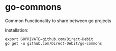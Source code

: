 # go-commons
Common Functionality to share between go projects 

Installation:
```
export GOPRIVATE=github.com/Direct-Debit
go get -u github.com/Direct-Debit/go-commons
```
